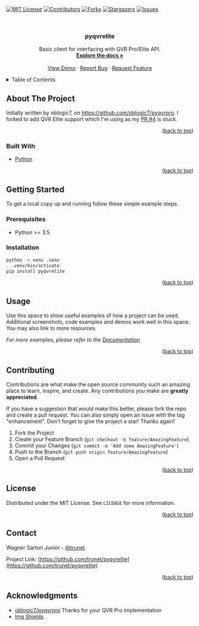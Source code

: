<div id="top"></div>

<!-- PROJECT SHIELDS -->
[![MIT License][license-shield]][license-url]
[![Contributors][contributors-shield]][contributors-url]
[![Forks][forks-shield]][forks-url]
[![Stargazers][stars-shield]][stars-url]
[![Issues][issues-shield]][issues-url]

<!-- PROJECT INTRO -->
<br />
<div align="center">
  <h3 align="center">pyqvrelite</h3>

  <p align="center">
    Basic client for interfacing with QVR Pro/Elite API.
    <br />
    <a href="https://github.com/trunet/pyqvrelite"><strong>Explore the docs »</strong></a>
    <br />
    <br />
    <a href="https://github.com/trunet/pyqvrelite">View Demo</a>
    ·
    <a href="https://github.com/trunet/pyqvrelite/issues">Report Bug</a>
    ·
    <a href="https://github.com/trunet/pyqvrelite/issues">Request Feature</a>
  </p>
</div>

<!-- TABLE OF CONTENTS -->
<details>
  <summary>Table of Contents</summary>
  <ol>
    <li>
      <a href="#about-the-project">About The Project</a>
      <ul>
        <li><a href="#built-with">Built With</a></li>
      </ul>
    </li>
    <li>
      <a href="#getting-started">Getting Started</a>
      <ul>
        <li><a href="#prerequisites">Prerequisites</a></li>
        <li><a href="#installation">Installation</a></li>
      </ul>
    </li>
    <li><a href="#usage">Usage</a></li>
    <li><a href="#contributing">Contributing</a></li>
    <li><a href="#license">License</a></li>
    <li><a href="#contact">Contact</a></li>
    <li><a href="#acknowledgments">Acknowledgments</a></li>
  </ol>
</details>

<!-- ABOUT THE PROJECT -->
## About The Project

Initially written by oblogic7, on https://github.com/oblogic7/pyqvrpro. I forked to add QVR Elite support which I'm using as my [PR #4](https://github.com/oblogic7/pyqvrpro/pull/4) is stuck.

<p align="right">(<a href="#top">back to top</a>)</p>

### Built With

* [Python](https://python.org/)

<p align="right">(<a href="#top">back to top</a>)</p>

<!-- GETTING STARTED -->
## Getting Started

To get a local copy up and running follow these simple example steps.

### Prerequisites

* Python >= 3.5

### Installation

```sh
python -m venv .venv
. .venv/bin/activate
pip install pyqvrelite
```

<p align="right">(<a href="#top">back to top</a>)</p>

<!-- USAGE EXAMPLES -->
## Usage

Use this space to show useful examples of how a project can be used. Additional screenshots, code examples and demos work well in this space. You may also link to more resources.

_For more examples, please refer to the [Documentation](https://example.com)_

<p align="right">(<a href="#top">back to top</a>)</p>

<!-- CONTRIBUTING -->
## Contributing

Contributions are what make the open source community such an amazing place to learn, inspire, and create. Any contributions you make are **greatly appreciated**.

If you have a suggestion that would make this better, please fork the repo and create a pull request. You can also simply open an issue with the tag "enhancement".
Don't forget to give the project a star! Thanks again!

1. Fork the Project
2. Create your Feature Branch (`git checkout -b feature/AmazingFeature`)
3. Commit your Changes (`git commit -m 'Add some AmazingFeature'`)
4. Push to the Branch (`git push origin feature/AmazingFeature`)
5. Open a Pull Request

<p align="right">(<a href="#top">back to top</a>)</p>

<!-- LICENSE -->
## License

Distributed under the MIT License. See `LICENSE` for more information.

<p align="right">(<a href="#top">back to top</a>)</p>

<!-- CONTACT -->
## Contact

Wagner Sartori Junior - [@trunet](https://twitter.com/trunet)

Project Link: [https://github.com/trunet/pyqvrelite](https://github.com/trunet/pyqvrelite)

<p align="right">(<a href="#top">back to top</a>)</p>


<!-- ACKNOWLEDGMENTS -->
## Acknowledgments

* [oblogic7/pyqvrpro](https://github.com/oblogic7/pyqvrpro) Thanks for your QVR Pro implementation
* [Img Shields](https://shields.io)

<!-- https://www.markdownguide.org/basic-syntax/#reference-style-links -->
<!-- MARKDOWN LINKS & IMAGES -->
[license-shield]: https://img.shields.io/github/license/trunet/pyqvrelite.svg?style=for-the-badge
[license-url]: https://github.com/trunet/pyqvrelite/blob/master/LICENSE
[contributors-shield]: https://img.shields.io/github/contributors/trunet/pyqvrelite.svg?style=for-the-badge
[contributors-url]: https://github.com/trunet/pyqvrelite/graphs/contributors
[forks-shield]: https://img.shields.io/github/forks/trunet/pyqvrelite.svg?style=for-the-badge
[forks-url]: https://github.com/trunet/pyqvrelite/network/members
[stars-shield]: https://img.shields.io/github/stars/trunet/pyqvrelite.svg?style=for-the-badge
[stars-url]: https://github.com/trunet/pyqvrelite/stargazers
[issues-shield]: https://img.shields.io/github/issues/trunet/pyqvrelite.svg?style=for-the-badge
[issues-url]: https://github.com/trunet/pyqvrelite/issues
